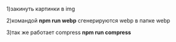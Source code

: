 1)закинуть картинки в img 

2)командой **npm run webp** сгенерируются webp в папке webp

3)так же работает compress **npm run compress**
